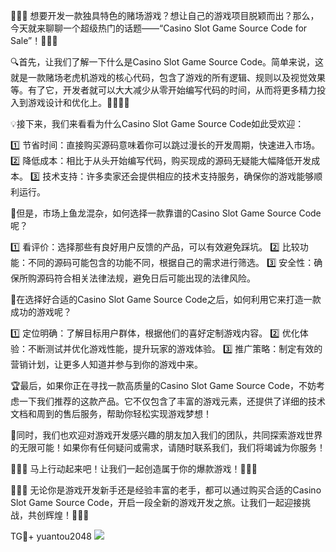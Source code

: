 🎉🎉🎉 想要开发一款独具特色的赌场游戏？想让自己的游戏项目脱颖而出？那么，今天就来聊聊一个超级热门的话题——“Casino Slot Game Source Code for Sale”！🎯🎯🎯

🔍首先，让我们了解一下什么是Casino Slot Game Source Code。简单来说，这就是一款赌场老虎机游戏的核心代码，包含了游戏的所有逻辑、规则以及视觉效果等。有了它，开发者就可以大大减少从零开始编写代码的时间，从而将更多精力投入到游戏设计和优化上。👨‍💻👩‍💻

💡接下来，我们来看看为什么Casino Slot Game Source Code如此受欢迎：

1️⃣ 节省时间：直接购买源码意味着你可以跳过漫长的开发周期，快速进入市场。
2️⃣ 降低成本：相比于从头开始编写代码，购买现成的源码无疑能大幅降低开发成本。
3️⃣ 技术支持：许多卖家还会提供相应的技术支持服务，确保你的游戏能够顺利运行。

🌈但是，市场上鱼龙混杂，如何选择一款靠谱的Casino Slot Game Source Code呢？

1️⃣ 看评价：选择那些有良好用户反馈的产品，可以有效避免踩坑。
2️⃣ 比较功能：不同的源码可能包含的功能不同，根据自己的需求进行筛选。
3️⃣ 安全性：确保所购源码符合相关法律法规，避免日后可能出现的法律风险。

🎯在选择好合适的Casino Slot Game Source Code之后，如何利用它来打造一款成功的游戏呢？

1️⃣ 定位明确：了解目标用户群体，根据他们的喜好定制游戏内容。
2️⃣ 优化体验：不断测试并优化游戏性能，提升玩家的游戏体验。
3️⃣ 推广策略：制定有效的营销计划，让更多人知道并参与到你的游戏中来。

🏆最后，如果你正在寻找一款高质量的Casino Slot Game Source Code，不妨考虑一下我们推荐的这款产品。它不仅包含了丰富的游戏元素，还提供了详细的技术文档和周到的售后服务，帮助你轻松实现游戏梦想！

💼同时，我们也欢迎对游戏开发感兴趣的朋友加入我们的团队，共同探索游戏世界的无限可能！如果你有任何疑问或需求，请随时联系我们，我们将竭诚为你服务！

🎁🎁🎁 马上行动起来吧！让我们一起创造属于你的爆款游戏！🚀🚀🚀

🌈🌈🌈 无论你是游戏开发新手还是经验丰富的老手，都可以通过购买合适的Casino Slot Game Source Code，开启一段全新的游戏开发之旅。让我们一起迎接挑战，共创辉煌！💪💪💪

TG💪+ yuantou2048  ![](https://github.com/user-attachments/assets/cf57a8bb-a08e-43c1-ad82-039f33c64200)